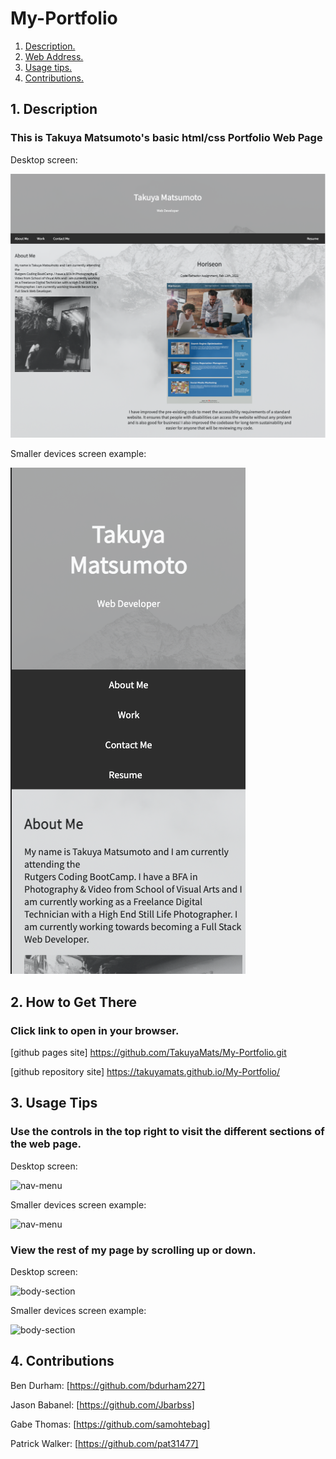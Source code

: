# My-Portfolio

1. [ Description. ](#desc)
2. [ Web Address. ](#web-address)
3. [ Usage tips. ](#usage)
4. [ Contributions. ](#contributions)


<a name="desc"></a>
## 1. Description

### This is Takuya Matsumoto's basic html/css Portfolio Web Page


Desktop screen:

![Top-Page-Area](./Images/Top-Page-Browser.png "Top-Page-Area")

Smaller devices screen example:

![Top-Page-Area](./Images/Top-Page-Mobile.png "Top-Page-Area")

<a name="web-address"></a>
## 2. How to Get There

### Click link to open in your browser.


[github pages site] https://github.com/TakuyaMats/My-Portfolio.git

[github repository site] https://takuyamats.github.io/My-Portfolio/

<a name="usage"></a>
## 3. Usage Tips


### Use the controls in the top right to visit the different sections of the web page.

Desktop screen:

![nav-menu](./Images/Nav_Menu_Browser "Navigational Menu")

Smaller devices screen example:

![nav-menu](./Images/Nav_Menu_Mobile "Navigational Menu")



### View the rest of my page by scrolling up or down.

Desktop screen:

![body-section](./Images/My_Portfolio_Browser "Body Section")

Smaller devices screen example:

![body-section](./Images/My_Portfolio_Mobile "Body Section")


<a name="contributions"></a>
## 4. Contributions

Ben Durham: [https://github.com/bdurham227]

Jason Babanel: [https://github.com/Jbarbss]

Gabe Thomas: [https://github.com/samohtebag]

Patrick Walker: [https://github.com/pat31477]
